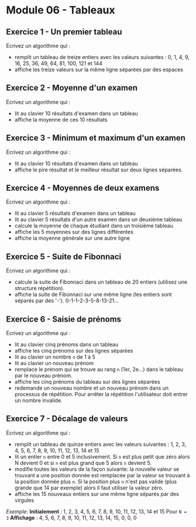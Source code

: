 # Module 06 - Tableaux

## Exercice 1 - Un premier tableau

Écrivez un algorithme qui :

- remplit un tableau de treize entiers avec les valeurs suivantes : 0, 1, 4, 9, 16, 25, 36, 49, 64, 81, 100, 121 et 144
- affiche les treize valeurs sur la même ligne séparées par des espaces

<!--
<details>
    <summary>Proposition solution</summary>

``` csharp
entier[] valeurs = créer entier[13];

pour entier n de 0 à valeurs.Capacité - 1 {
    valeurs[n] = n * n;
}

écrire(valeurs[0]);
pour entier indiceValeur de 1 à valeurs.Capacité - 1 {
    écrire(" " + valeurs[0].VersChaine());
}
```

</details>
-->

## Exercice 2 - Moyenne d'un examen

Écrivez un algorithme qui :

- lit au clavier 10 résultats d'examen dans un tableau
- affiche la moyenne de ces 10 résultats

<!--
<details>
    <summary>Proposition solution</summary>

``` csharp
réel[] notes = créer réel[10];
réel note = 0.0;
réel sommeNotes = 0.0;
réel moyenneNotes = 0.0;

pour entier numeroNote de 0 à notes.Capacité - 1 {
    faire {
        écrire("Veuillez entrer la note " + numeroNote.VersChaine() + " : ");
        note = lire();
    } tant que (note < 0 ou note > 100);
    notes[numeroNote] = note;
}

pour entier numeroNote de 0 à notes.Capacité - 1 {
    sommeNotes = sommeNotes + notes[numeroNote];
}
moyenneNotes = sommeNotes / notes.Capacité;

écrire("La moyenne de ces " + notes.Capacité.VersChaine() + " notes est : " + moyenneNotes.VersChaine());
```

</details>
-->

## Exercice 3 - Minimum et maximum d'un examen

Écrivez un algorithme qui :

- lit au clavier 10 résultats d'examen dans un tableau
- affiche le pire résultat et le meilleur résultat sur deux lignes séparées.

<!--
<details>
    <summary>Proposition solution</summary>

``` csharp
réel[] notes = créer réel[10];
réel note = 0.0;
réel plusPetiteNote = 0.0;
réel plusGrandeNote = 0.0;

pour entier numeroNote de 0 à notes.Capacité - 1 {
    faire {
        écrire("Veuillez entrer la note " + numeroNote.VersChaine() + " : ");
        note = lire();
    } tant que (note < 0 ou note > 100);
    notes[numeroNote] = note;
}

plusPetiteNote = notes[0];
plusGrandeNote = notes[0];
pour entier numeroNote de 1 à notes.Capacité - 1 {
    si (notes[numeroNote] < plusPetiteNote) {
        plusPetiteNote = notes[numeroNote]
    }
    si (notes[numeroNote] > plusGrandeNote) {
        plusGrandeNote = notes[numeroNote]
    }
}

écrireNL("Le pire résultat est " + plusPetiteNote.VersChaine() + " .");
écrireNL("Le meilleur résultat est " + plusGrandeNote.VersChaine() + " .");
```

</details>
-->

## Exercice 4 - Moyennes de deux examens

Écrivez un algorithme qui :

- lit au clavier 5 résultats d'examen dans un tableau
- lit au clavier 5 résultats d'un autre examen dans un deuxième tableau
- calcule la moyenne de chaque étudiant dans un troisième tableau
- affiche les 5 moyennes sur des lignes différentes
- affiche la moyenne générale sur une autre ligne

<!--
<details>
    <summary>Proposition solution</summary>

``` csharp
réel[] notesPremierExamen = créer réel[5];
réel[] notesSecondExamen = créer réel[5];
réel[] moyennesEtudiants = créer réel[5];
réel sommeMoyennesEtudiants = 0.0;
réel moyenneGeneraleEtudiants = 0.0;
réel note = 0;

pour entier numeroNote de 0 à notesPremierExamen.Capacité - 1 {
    faire {
        écrire("Veuillez entrer la note " + numeroNote.VersChaine() + " du premier examen : ");
        note = lire();
    } tant que (note < 0 ou note > 100);
    notesPremierExamen[numeroNote] = note;
}

pour entier numeroNote de 0 à notesSecondExamen.Capacité - 1 {
    faire {
        écrire("Veuillez entrer la note " + numeroNote.VersChaine() + " du second examen : ");
        note = lire();
    } tant que (note < 0 ou note > 100);
    notesSecondExamen[numeroNote] = note;
}

pour entier numeroNote de 0 à notesPremierExamen.Capacité - 1 {
    moyennesEtudiants[numeroNote] = (notesPremierExamen[numeroNote] + notesSecondExamen[numeroNote]) / 2.0;
    sommeMoyennesEtudiants = sommeMoyennesEtudiants + moyennesEtudiants[numeroNote];
}

pour entier numeroNote de 0 à moyennesEtudiants.Capacité - 1 {
    écrireNL("Moyenne de l'examen " + numeroNote.VersChaine() + " : " + moyennesEtudiants[numeroNote].VersChaine());
}

moyenneGeneraleEtudiants = sommeMoyennesEtudiants / moyennesEtudiants.Capacité;
écrireNL("Moyenne générale : " + moyenneGeneraleEtudiants.VersChaine());
```

</details>
-->

## Exercice 5 - Suite de Fibonnaci

Écrivez un algorithme qui :

- calcule la suite de Fibonnaci dans un tableau de 20 entiers (utilisez une structure répétition).
- affiche la suite de Fibonnaci sur une même ligne (les entiers sont séparés par des '-').
0-1-1-2-3-5-8-13-21...

<!--
<details>
    <summary>Proposition solution</summary>

``` csharp
entier[] suiteFibonnaci = créer entier[20];

suiteFibonnaci[0] = 0;
suiteFibonnaci[1] = 1;
pour entier numeroValeurSuiteFibonaci de 2 à suiteFibonnaci.Capacité - 1 {
    suiteFibonnaci[numeroValeurSuiteFibonaci] = suiteFibonnaci[numeroValeurSuiteFibonaci - 2] + suiteFibonnaci[numeroValeurSuiteFibonaci - 1];
}

écrire(suiteFibonnaci[0]);
pour entier numeroValeurSuiteFibonaci de 1 à suiteFibonnaci.Capacité - 1 {
    écrire("-" + suiteFibonnaci[numeroValeurSuiteFibonaci].VersChaine());
}
```

</details>
-->

## Exercice 6 - Saisie de prénoms

Écrivez un algorithme qui :

- lit au clavier cinq prénoms dans un tableau
- affiche les cinq prénoms sur des lignes séparées
- lit au clavier un nombre `n` de 1 à 5
- lit au clavier un nouveau prénom
- remplace le prénom qui se trouve au rang `n` (1er, 2e...) dans le tableau par le nouveau prénom.
- affiche les cinq prénoms du tableau sur des lignes séparées
- redemande un nouveau nombre et un nouveau prénom dans un processus de répétition. Pour arrêter la répétition l'utilisateur doit entrer un nombre invalide.

<!--
<details>
    <summary>Proposition solution</summary>

``` csharp
chaine[] prenoms = créer chaine[5];
entier n = 0;
chaine prenom = "";

pour entier numeroPrenom de 0 à prenoms.Capacité - 1 {
    écrire("Veuillez saisir le prénom " + numeroPrenom.VersChaine() + " : ");
    prenoms[numeroPrenom] = lire();
}

faire {
    écrire("Veuillez saisir un entier compris entre 1 et 5");
    n = lire();

    si (n >= 1 et n <= 5) {
        écrire("Veuillez saisir un nouveau prénom : ");
        prenom = lire();

        prenoms[n - 1] = prenom;

        pour entier numeroPrenom de 0 à prenoms.Capacité - 1 {
            écrireNL("Prénom " + numeroPrenom.VersChaine() + " : " +  prenoms[numeroPrenom] + " : ");
        }
    }
} tant que (n >= 1 et n <= 5);
```

</details>
-->

## Exercice 7 - Décalage de valeurs

Écrivez un algorithme qui :

- remplit un tableau de quinze entiers avec les valeurs suivantes : 1, 2, 3, 4, 5, 6, 7, 8, 9, 10, 11, 12, 13, 14 et 15
- lit un entier `n` entre 0 et 5 inclusivement. Si `n` est plus petit que zéro alors N devient 0 et si `n` est plus grand que 5 alors `n` devient 5.
- modifie toutes les valeurs de la façon suivante: la nouvelle valeur se trouvant a une position donnée est remplacée par la valeur se trouvant à la position donnée plus `n`. Si la position plus `n` n'est pas valide (plus grande que 14 par exemple) alors il faut utiliser la valeur zéro.
- affiche les 15 nouveaux entiers sur une même ligne séparés par des virgules

*Exemple*:
**Initialement** : 1, 2, 3, 4, 5, 6, 7, 8, 9, 10, 11, 12, 13, 14 et 15
Pour `N = 3`
**Affichage** : 4, 5, 6, 7, 8, 9, 10, 11, 12, 13, 14, 15, 0, 0, 0

<!--
<details>
    <summary>Proposition solution</summary>

``` csharp
entier[] valeurs = créer entier[15];
entier n = 0;

écrire("Veuillez entrer un nombre compris entre 0 et 5 : ");
n = lire();

si (n < 0) alors {
    n = 0;
}

si (n > 5) alors {
    n = 5;
}

pour entier indiceValeur de 0 à valeurs.Capacité - 1 {
    valeurs[indiceValeur] = indiceValeur + 1;
}

pour entier indiceValeur de 0 à valeurs.Capacité - 1 - n {
    valeurs[indiceValeur] = valeurs[indiceValeur + n];
}

pour entier indiceValeur de valeurs.Capacité - n à valeurs.Capacité - 1 {
    valeurs[indiceValeur] = 0;
}
```

</details>
-->
